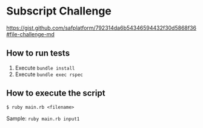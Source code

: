 # Subscript Challenge

https://gist.github.com/safplatform/792314da6b54346594432f30d5868f36#file-challenge-md

## How to run tests

1. Execute `bundle install`
2. Execute `bundle exec rspec`

## How to execute the script

`$ ruby main.rb <filename>`

Sample: `ruby main.rb input1`